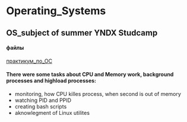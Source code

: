 # Operating_Systems
## OS_subject of summer YNDX Studcamp

#### файлы
[практикум_по_ОС](https://disk.yandex.ru/i/zv89NxSrrT2Onw)

#### There were some tasks about CPU and Memory work, background processes and highload processes:
- monitoring, how CPU killes process, when second is out of memory
- watching PID and PPID
- creating bash scripts
- aknowlegment of Linux utilites
